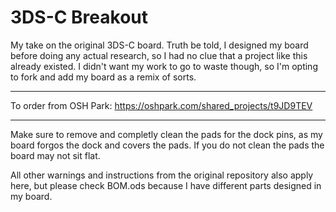 # 3DS-C Breakout
My take on the original 3DS-C board. Truth be told, I designed my board before doing any actual research, so I had no clue that a project like this already existed. I didn't want my work to go to waste though, so I'm opting to fork and add my board as a remix of sorts.

---

To order from OSH Park: https://oshpark.com/shared_projects/t9JD9TEV

---

Make sure to remove and completly clean the pads for the dock pins, as my board forgos the dock and covers the pads. If you do not clean the pads the board may not sit flat.

All other warnings and instructions from the original repository also apply here, but please check BOM.ods because I have different parts designed in my board.
